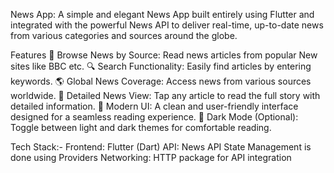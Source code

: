 News App:
A simple and elegant News App built entirely using Flutter and integrated with the powerful News API to deliver real-time, up-to-date news from various categories and sources around the globe.

Features
📖 Browse News by Source: Read news articles from popular New sites like BBC etc.
🔍 Search Functionality: Easily find articles by entering keywords.
🌎 Global News Coverage: Access news from various sources worldwide.
📰 Detailed News View: Tap any article to read the full story with detailed information.
🎨 Modern UI: A clean and user-friendly interface designed for a seamless reading experience.
🌙 Dark Mode (Optional): Toggle between light and dark themes for comfortable reading.

Tech Stack:-
Frontend: Flutter (Dart)
API: News API
State Management is done using Providers 
Networking: HTTP package for API integration
